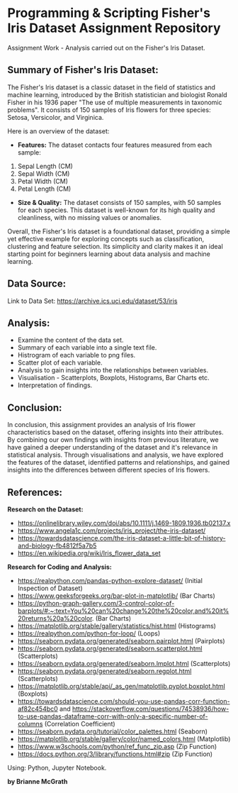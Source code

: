 # Programming & Scripting Fisher's Iris Dataset Assignment Repository

Assignment Work - Analysis carried out on the Fisher's Iris Dataset. 

## Summary of Fisher's Iris Dataset:

The Fisher's Iris dataset is a classic dataset in the field of statistics and machine learning, introduced by the British statistician and biologist Ronald Fisher in his 1936 paper "The use of multiple measurements in taxonomic problems". It consists of 150 samples of Iris flowers for three species: Setosa, Versicolor, and Virginica. 

Here is an overview of the dataset: 

- **Features:** The dataset contacts four features measured from each sample: 
1. Sepal Length (CM)
2. Sepal Width (CM)
3. Petal Width (CM)
4. Petal Length (CM)

- **Size & Quality:** The dataset consists of 150 samples, with 50 samples for each species. This dataset is well-known for its high quality and cleanliness, with no missing values or anomalies. 

Overall, the Fisher's Iris dataset is a foundational dataset, providing a simple yet effective example for exploring concepts such as classification, clustering and feature selection. Its simplicity and clarity makes it an ideal starting point for beginners learning about data analysis and machine learning.  

## Data Source:

Link to Data Set: https://archive.ics.uci.edu/dataset/53/iris 

## Analysis: 
- Examine the content of the data set.
- Summary of each variable into a single text file.
- Histrogram of each variable to png files.
- Scatter plot of each variable.
- Analysis to gain insights into the relationships between variables. 
- Visualisation - Scatterplots, Boxplots, Histograms, Bar Charts etc. 
- Interpretation of findings. 

## Conclusion: 
In conclusion, this assignment provides an analysis of Iris flower characteristics based on the dataset, offering insights into their attributes. By combining our own findings with insights from previous literature, we have gained a deeper understanding of the dataset and it's relevance in statistical analysis. Through visualisations and analysis, we have explored the features of the dataset, identified patterns and relationships, and gained insights into the differences between different species of Iris flowers. 

## References: 
**Research on the Dataset:** 
- https://onlinelibrary.wiley.com/doi/abs/10.1111/j.1469-1809.1936.tb02137.x 
- https://www.angela1c.com/projects/iris_project/the-iris-dataset/
- https://towardsdatascience.com/the-iris-dataset-a-little-bit-of-history-and-biology-fb4812f5a7b5
- https://en.wikipedia.org/wiki/Iris_flower_data_set

**Research for Coding and Analysis:**
- https://realpython.com/pandas-python-explore-dataset/ (Initial Inspection of Dataset)
- https://www.geeksforgeeks.org/bar-plot-in-matplotlib/ (Bar Charts)
- https://python-graph-gallery.com/3-control-color-of-barplots/#:~:text=You%20can%20change%20the%20color,and%20it%20returns%20a%20color. (Bar Charts)
- https://matplotlib.org/stable/gallery/statistics/hist.html (Histograms)
- https://realpython.com/python-for-loop/ (Loops)
- https://seaborn.pydata.org/generated/seaborn.pairplot.html (Pairplots)
- https://seaborn.pydata.org/generated/seaborn.scatterplot.html (Scatterplots)
- https://seaborn.pydata.org/generated/seaborn.lmplot.html (Scatterplots)
- https://seaborn.pydata.org/generated/seaborn.regplot.html (Scatterplots)
- https://matplotlib.org/stable/api/_as_gen/matplotlib.pyplot.boxplot.html (Boxplots)
- https://towardsdatascience.com/should-you-use-pandas-corr-function-af82c454bc0 and https://stackoverflow.com/questions/74538936/how-to-use-pandas-dataframe-corr-with-only-a-specific-number-of-columns (Correlation Coefficient)
- https://seaborn.pydata.org/tutorial/color_palettes.html (Seaborn)
- https://matplotlib.org/stable/gallery/color/named_colors.html (Matplotlib)
- https://www.w3schools.com/python/ref_func_zip.asp (Zip Function)
- https://docs.python.org/3/library/functions.html#zip (Zip Function)

Using: Python, Jupyter Notebook.

**by Brianne McGrath**

